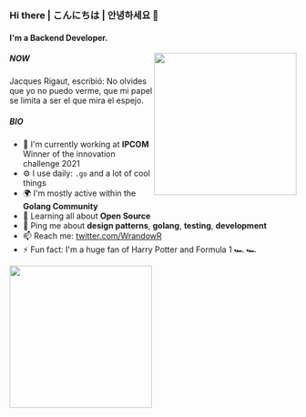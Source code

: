 ### Hi there | こんにちは | 안녕하세요 👋

#### I'm a Backend Developer.

<img align='right' src='https://up.gc-img.net/post_img/2021/03/xKueHYnIwXClCba_d4rp8_4.gif' width='250'>

##### NOW

Jacques Rigaut, escribió: No olvides que yo no puedo verme, que mi papel se limita a ser el que mira el espejo.

##### BIO

- 🏢 I'm currently working at **IPCOM** Winner of the innovation challenge 2021
- ⚙️ I use daily: `.go` and a lot of cool things
- 🌍 I'm mostly active within the **Golang Community**
- 🌱 Learning all about **Open Source**
- 💬 Ping me about **design patterns**, **golang**, **testing**, **development**
- 📫 Reach me: [twitter.com/WrandowR](https://twitter.com/....)
- ⚡️ Fun fact: I'm a huge fan of Harry Potter and Formula 1 🏎 🏎

<img align='left' src='https://hd-wallpaper.wiki/wp-content/uploads/2022/02/japanese-aesthetic-wallpaper.jpg' width='250'>
  

